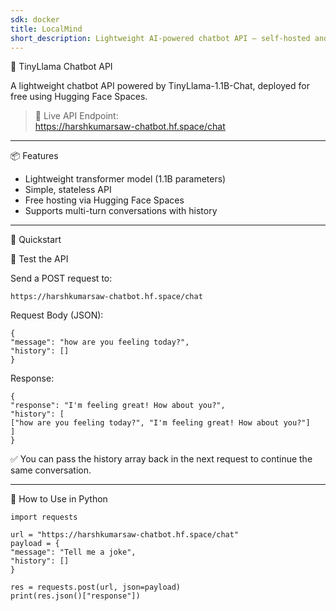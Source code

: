 ```yaml
---
sdk: docker
title: LocalMind
short_description: Lightweight AI-powered chatbot API – self-hosted and free
---
```

🤖 TinyLlama Chatbot API

A lightweight chatbot API powered by TinyLlama-1.1B-Chat, deployed for free using Hugging Face Spaces.

> 🔗 Live API Endpoint:  
https://harshkumarsaw-chatbot.hf.space/chat

---

📦 Features

- Lightweight transformer model (1.1B parameters)
- Simple, stateless API
- Free hosting via Hugging Face Spaces
- Supports multi-turn conversations with history

---

🚀 Quickstart

🧪 Test the API

Send a POST request to:

    https://harshkumarsaw-chatbot.hf.space/chat

Request Body (JSON):

```
{
"message": "how are you feeling today?",
"history": []
}

```

Response:

```
{
"response": "I'm feeling great! How about you?",
"history": [
["how are you feeling today?", "I'm feeling great! How about you?"]
]
}

```

✅ You can pass the history array back in the next request to continue the same conversation.

---

📡 How to Use in Python

```
import requests

url = "https://harshkumarsaw-chatbot.hf.space/chat"
payload = {
"message": "Tell me a joke",
"history": []
}

res = requests.post(url, json=payload)
print(res.json()["response"])

```
